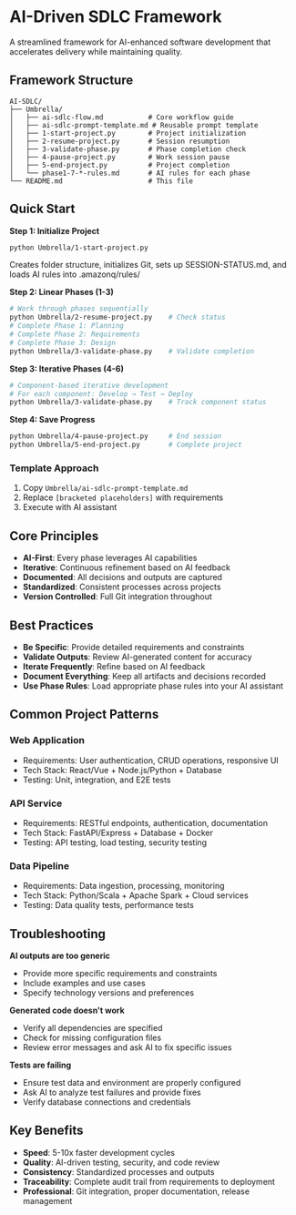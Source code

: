 # AI-Driven SDLC Framework

A streamlined framework for AI-enhanced software development that accelerates delivery while maintaining quality.

## Framework Structure

```
AI-SDLC/
├── Umbrella/
│   ├── ai-sdlc-flow.md           # Core workflow guide
│   ├── ai-sdlc-prompt-template.md # Reusable prompt template
│   ├── 1-start-project.py        # Project initialization
│   ├── 2-resume-project.py       # Session resumption
│   ├── 3-validate-phase.py       # Phase completion check
│   ├── 4-pause-project.py        # Work session pause
│   ├── 5-end-project.py          # Project completion
│   └── phase1-7-*-rules.md       # AI rules for each phase
└── README.md                     # This file
```

## Quick Start

**Step 1: Initialize Project**
```bash
python Umbrella/1-start-project.py
```
Creates folder structure, initializes Git, sets up SESSION-STATUS.md, and loads AI rules into .amazonq/rules/

**Step 2: Linear Phases (1-3)**
```bash
# Work through phases sequentially
python Umbrella/2-resume-project.py    # Check status
# Complete Phase 1: Planning
# Complete Phase 2: Requirements  
# Complete Phase 3: Design
python Umbrella/3-validate-phase.py    # Validate completion
```

**Step 3: Iterative Phases (4-6)**
```bash
# Component-based iterative development
# For each component: Develop → Test → Deploy
python Umbrella/3-validate-phase.py    # Track component status
```

**Step 4: Save Progress**
```bash
python Umbrella/4-pause-project.py     # End session
python Umbrella/5-end-project.py       # Complete project
```

### Template Approach
1. Copy `Umbrella/ai-sdlc-prompt-template.md`
2. Replace `[bracketed placeholders]` with requirements
3. Execute with AI assistant

## Core Principles

- **AI-First**: Every phase leverages AI capabilities
- **Iterative**: Continuous refinement based on AI feedback
- **Documented**: All decisions and outputs are captured
- **Standardized**: Consistent processes across projects
- **Version Controlled**: Full Git integration throughout

## Best Practices

- **Be Specific**: Provide detailed requirements and constraints
- **Validate Outputs**: Review AI-generated content for accuracy
- **Iterate Frequently**: Refine based on AI feedback
- **Document Everything**: Keep all artifacts and decisions recorded
- **Use Phase Rules**: Load appropriate phase rules into your AI assistant

## Common Project Patterns

### Web Application
- Requirements: User authentication, CRUD operations, responsive UI
- Tech Stack: React/Vue + Node.js/Python + Database
- Testing: Unit, integration, and E2E tests

### API Service
- Requirements: RESTful endpoints, authentication, documentation
- Tech Stack: FastAPI/Express + Database + Docker
- Testing: API testing, load testing, security testing

### Data Pipeline
- Requirements: Data ingestion, processing, monitoring
- Tech Stack: Python/Scala + Apache Spark + Cloud services
- Testing: Data quality tests, performance tests

## Troubleshooting

**AI outputs are too generic**
- Provide more specific requirements and constraints
- Include examples and use cases
- Specify technology versions and preferences

**Generated code doesn't work**
- Verify all dependencies are specified
- Check for missing configuration files
- Review error messages and ask AI to fix specific issues

**Tests are failing**
- Ensure test data and environment are properly configured
- Ask AI to analyze test failures and provide fixes
- Verify database connections and credentials

## Key Benefits

- **Speed**: 5-10x faster development cycles
- **Quality**: AI-driven testing, security, and code review
- **Consistency**: Standardized processes and outputs
- **Traceability**: Complete audit trail from requirements to deployment
- **Professional**: Git integration, proper documentation, release management